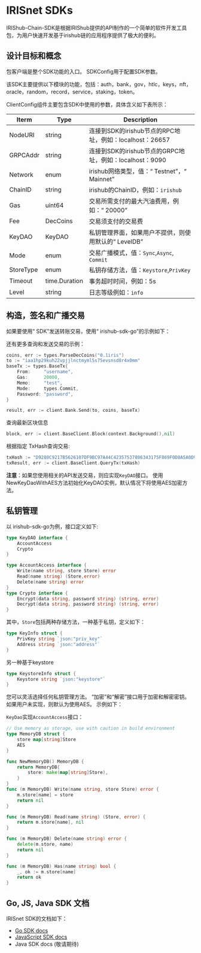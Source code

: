 # IRISnet SDKs

IRIShub-Chain-SDK是根据IRIShub提供的API制作的一个简单的软件开发工具包，为用户快速开发基于irishub链的应用程序提供了极大的便利。

## 设计目标和概念

包客户端是整个SDK功能的入口。 SDKConfig用于配置SDK参数。

该SDK主要提供以下模块的功能，包括：auth，bank，gov，htlc，keys，nft，oracle，random，record，service，staking，token。

ClientConfig组件主要包含SDK中使用的参数，具体含义如下表所示：

| Iterm     | Type          | Description                                             |
| --------- | ------------- | ------------------------------------------------------- |
| NodeURI   | string        | 连接到SDK的irishub节点的RPC地址，例如：localhost：26657 |
| GRPCAddr  | string        | 连接到SDK的irishub节点的GRPC地址，例如：localhost：9090 |
| Network   | enum          | irishub网络类型，值：“ Testnet”，“ Mainnet”             |
| ChainID   | string        | irishub的ChainID，例如：`irishub`                       |
| Gas       | uint64        | 交易所需支付的最大汽油费用，例如：“ 20000”              |
| Fee       | DecCoins      | 交易须支付的交易费                                      |
| KeyDAO    | KeyDAO        | 私钥管理界面，如果用户不提供，则使用默认的“ LevelDB”    |
| Mode      | enum          | 交易广播模式，值：`Sync`,`Async`, `Commit`              |
| StoreType | enum          | 私钥存储方法，值：`Keystore`,`PrivKey`                  |
| Timeout   | time.Duration | 事务超时时间，例如：5s                                  |
| Level     | string        | 日志等级例如：`info`                                    |

## 构造，签名和广播交易

如果要使用“ SDK”发送转账交易，使用“ irishub-sdk-go”的示例如下：

还有更多查询和发送交易的示例：

```go
coins, err := types.ParseDecCoins("0.1iris")
to := "iaa1hp29kuh22vpjjlnctmyml5s75evsnsd8r4x0mm"
baseTx := types.BaseTx{
    From:     "username",
    Gas:      20000,
    Memo:     "test",
    Mode:     types.Commit,
    Password: "password",
}

result, err := client.Bank.Send(to, coins, baseTx)
```

查询最新区块信息

```go
block, err := client.BaseClient.Block(context.Background(),nil)
```

根据指定 TxHash查询交易:

```go
txHash := "D9280C9217B5626107DF9BC97A44C42357537806343175F869F0D8A5A0D94ADD"
txResult, err := client.BaseClient.QueryTx(txHash)
```

**注意**：如果您使用相关的API发送交易，则应实现`KeyDAO`接口。 使用NewKeyDaoWithAES方法初始化KeyDAO实例，默认情况下将使用AES加密方法。

## 私钥管理

以 irishub-sdk-go为例，接口定义如下:

```go
type KeyDAO interface {
    AccountAccess
    Crypto
}

type AccountAccess interface {
    Write(name string, store Store) error
    Read(name string) (Store,error)
    Delete(name string) error
}
type Crypto interface {
    Encrypt(data string, password string) (string, error)
    Decrypt(data string, password string) (string, error)
}
```

其中，`Store`包括两种存储方法，一种基于私钥，定义如下： 

```go
type KeyInfo struct {
    PrivKey string `json:"priv_key"`
    Address string `json:"address"`
}
```

另一种基于keystore

```go
type KeystoreInfo struct {
    Keystore string `json:"keystore"`
}
```

您可以灵活选择任何私钥管理方法。 “加密”和“解密”接口用于加密和解密密钥。 如果用户未实现，则默认为使用AES。 示例如下：

`KeyDao`实现`AccountAccess`接口：

```go
// Use memory as storage, use with caution in build environment
type MemoryDB struct {
    store map[string]Store
    AES
}

func NewMemoryDB() MemoryDB {
    return MemoryDB{
        store: make(map[string]Store),
    }
}
func (m MemoryDB) Write(name string, store Store) error {
    m.store[name] = store
    return nil
}

func (m MemoryDB) Read(name string) (Store, error) {
    return m.store[name], nil
}

func (m MemoryDB) Delete(name string) error {
    delete(m.store, name)
    return nil
}

func (m MemoryDB) Has(name string) bool {
    _, ok := m.store[name]
    return ok
}
```

## Go, JS, Java SDK 文档

IRISnet SDK的文档如下：

- [Go SDK docs](https://github.com/irisnet/irishub-sdk-go/blob/master/README.md)
- [JavaScript SDK docs](sdk-js.irisnet.org)
- Java SDK docs (敬请期待)
